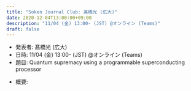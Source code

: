 ```yaml
---
title: "Soken Journal Club: 髙橋光 (広大)"
date: 2020-12-04T13:00:00+09:00
description: "11/04 (金) 13:00- (JST) @オンライン (Teams)"
draft: false
---
```


- 発表者:
髙橋光 (広大)
- 日時:
11/04 (金) 13:00- (JST) @オンライン (Teams)
- 題目:
Quantum supremacy using a programmable superconducting processor

<!--more-->

- 概要:

